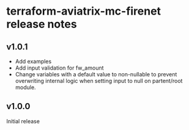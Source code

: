 # terraform-aviatrix-mc-firenet release notes

## v1.0.1
- Add examples
- Add input validation for fw_amount
- Change variables with a default value to non-nullable to prevent overwriting internal logic when setting input to null on partent/root module.

## v1.0.0
Initial release
